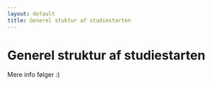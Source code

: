 ```yaml
---
layout: default
title: Generel stuktur af studiestarten
---
```

<h1>Generel struktur af studiestarten</h1>

<p>Mere info følger :)</p>